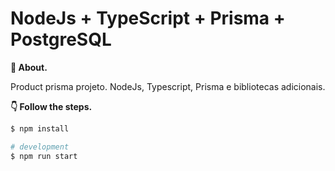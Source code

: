 # NodeJs + TypeScript + Prisma + PostgreSQL

**💬 About.** 

Product prisma projeto. NodeJs, Typescript, Prisma e bibliotecas adicionais.

**👇 Follow the steps.** 

```bash
$ npm install

# development
$ npm run start

```